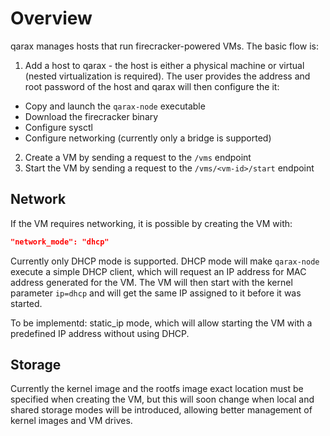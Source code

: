 # Overview

qarax manages hosts that run firecracker-powered VMs. The basic flow is:
1. Add a host to qarax - the host is either a physical machine or virtual (nested virtualization is required). The user provides the address and root password of the host and qarax will then configure the it:
  * Copy and launch the `qarax-node` executable
  * Download the firecracker binary
  * Configure sysctl
  * Configure networking (currently only a bridge is supported)
2. Create a VM by sending a request to the `/vms` endpoint
3. Start the VM by sending a request to the `/vms/<vm-id>/start` endpoint


## Network
If the VM requires networking, it is possible by creating the VM with:
```json
"network_mode": "dhcp"
```

Currently only DHCP mode is supported. DHCP mode will make `qarax-node` execute a simple DHCP client, which will request an IP address for MAC address generated for the VM. The VM will then start with the kernel parameter `ip=dhcp` and will get the same IP assigned to it before it was started.

To be implementd: static_ip mode, which will allow starting the VM with a predefined IP address without using DHCP.

## Storage
Currently the kernel image and the rootfs image exact location must be specified when creating the VM, but this will soon change when local and shared storage modes will be introduced, allowing better management of kernel images and VM drives.
